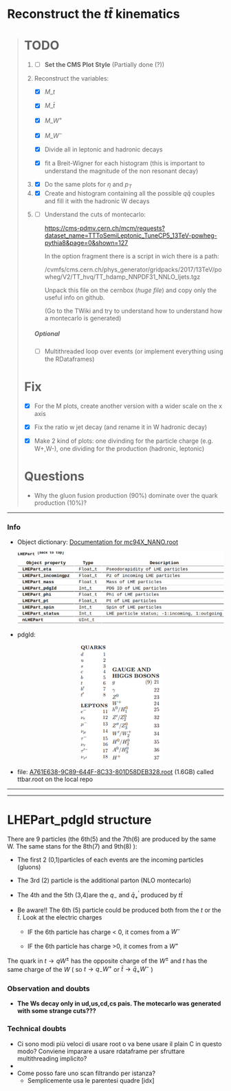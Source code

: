 # Reconstruct the $t\bar{t}$ kinematics

> # TODO
> 
> 1. - [ ] **Set the CMS Plot Style** (Partially done (?))
> 
> 2. Reconstruct the variables:
>    
>    - [x] $M\_t$
>    
>    - [x] $M\_{\bar{t}}$
>    
>    - [x] $M\_{W^+}$
>    
>    - [x] $M\_{W^-}$
>    
>    - [x] Divide all in leptonic and hadronic decays
>    
>    - [x] fit a Breit-Wigner for each histogram (this is important to understand the magnitude of the non resonant decay)
> 
> 3. - [x] Do the same plots for $\eta$ and $p_T$
> 
> 4. - [x] Create and histogram containing all the  possible $q\bar{q}$ couples and fill it with the hadronic W decays 
> 
> 5. - [ ] Understand the cuts of montecarlo:
>      
>      https://cms-pdmv.cern.ch/mcm/requests?dataset_name=TTToSemiLeptonic_TuneCP5_13TeV-powheg-pythia8&page=0&shown=127
>      
>      In the option fragment there is a script in wich there is a path: 
>      
>      /cvmfs/cms.cern.ch/phys_generator/gridpacks/2017/13TeV/powheg/V2/TT_hvq/TT_hdamp_NNPDF31_NNLO_ljets.tgz
>      
>      Unpack this file on the cernbox (*huge file*) and copy only the useful info on github.
>      
>      (Go to the TWiki and try to understand how to understand how a montecarlo is generated)
>    
>    ##### Optional
>    
>    - [ ] Multithreaded loop over events (or implement everything using the RDataframes)
> 
> # Fix
> 
> - [x] For the M plots, create another version with a wider scale on the x axis
> 
> - [x] Fix the ratio w jet decay (and rename it in W hadronic decay)
> 
> - [x] Make 2 kind of plots: one divinding for the particle charge (e.g. W+,W-), one dividing for the production (hadronic, leptonic)
> 
> # Questions
> 
> - Why the gluon fusion production (90%) dominate over the quark production (10%)?

---

### Info

- Object dictionary: [Documentation for mc94X_NANO.root](https://cms-nanoaod-integration.web.cern.ch/integration/master/mc94X_doc.html)
  
  <p align="center">
  <img title="" src=".img/2022-11-22-03-11-37-image.png" alt="" width="510" data-align="center">
  </p>

- pdgId:
  
  <p align="center">
  <img title="" src=".img/2022-11-22-04-28-06-image.png" alt="" width="70" data-align="inline"><img src=".img/2022-11-22-04-28-37-image.png" title="" alt="" width="120">
  </p>

- file: [A761E638-9C89-644F-8C33-801D58DEB328.root](https://cmsweb.cern.ch/das/request?input=file%3D%2Fstore%2Fmc%2FRunIISummer20UL17NanoAODv2%2FTTToSemiLeptonic_TuneCP5_13TeV-powheg-pythia8%2FNANOAODSIM%2F106X_mc2017_realistic_v8-v1%2F120000%2FA761E638-9C89-644F-8C33-801D58DEB328.root&instance=prod/global) (1.6GB) called ttbar.root on the local repo

---

---

# LHEPart_pdgId structure

There are 9 particles (the 6th(5) and the 7th(6) are produced by the same W. The same stans for the 8th(7) and 9th(8) ):

* The first 2 (0,1)particles of each events are the incoming particles (gluons)

* The 3rd (2) particle is the additional parton (NLO montecarlo)

* The 4th and the 5th (3,4)are the $q_-$ and $\bar{q}^{'}_+$ produced by  $t\bar{t}$

* Be aware!! The 6th (5) particle could be produced both from the $t$ or the $\bar{t}$. Look at the electric charges
  
  - IF the 6th particle has charge < 0, it comes from a $W^-$
  
  - IF the 6th particle has charge  >0, it comes from a $W^+$

The quark in $t \to q W^\pm$ has the opposite charge of the $W^\pm$ and $t$ has the same charge of the $W$ ( so $t \to q_{-}W^+$  or $\bar{t} \to \bar{q}_{+}W^-$ )

### Observation and doubts

- **The Ws decay only in ud,us,cd,cs pais. The motecarlo was generated with some strange cuts???** 

### Technical doubts

- Ci sono modi più veloci di usare root o va bene usare il plain C in questo modo? Conviene imparare a usare rdataframe per sfruttare multithreading implicito?
- 
- Come posso fare uno scan filtrando per istanza?
  - Semplicemente usa le parentesi quadre [idx]
